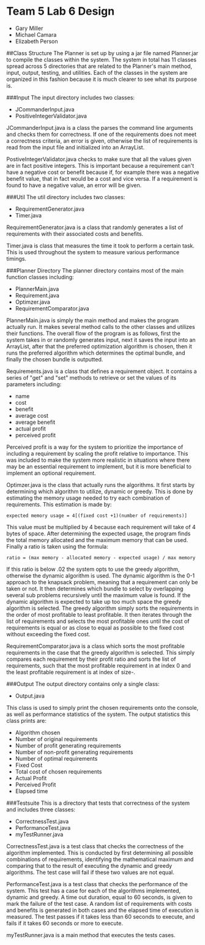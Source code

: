 # Team 5 Lab 6 Design

+ Gary Miller
+ Michael Camara
+ Elizabeth Person

##Class Structure
The Planner is set up by using a jar file named Planner.jar to compile the classes within the system. The system in total has 11 classes spread across 5 directories that are related to the Planner's main method, input, output, testing, and utilities. Each of the classes in the system are organized in this fashion because it is much clearer to see what its purpose is.

###Input
The input directory includes two classes:

+ JCommanderInput.java
+ PositiveIntegerValidator.java

JCommanderInput.java is a class the parses the command line arguments and checks them for correctness. If one of the requirements does not meet a correctness criteria, an error is given, otherwise the list of requirements is read from the input file and initialized into an ArrayList.

PostiveIntegerValidator.java checks to make sure that all the values given are in fact positive integers. This is important because a requirement can't have a negative cost or benefit because if, for example there was a negative benefit value, that in fact would be a cost and vice versa. If a requirement is found to have a negative value, an error will be given.

###Util
The util directory includes two classes:

+ RequirementGenerator.java
+ Timer.java

RequirementGenerator.java is a class that randomly generates a list of requirements with their associated costs and benefits.

Timer.java is class that measures the time it took to perform a certain task. This is used throughout the system to measure various performance timings.

###Planner Directory
The planner directory contains most of the main function classes including:

+ PlannerMain.java
+ Requirement.java
+ Optimzer.java
+ RequirementComparator.java

PlannerMain.java is simply the main method and makes the program actually run. It makes several method calls to the other classes and utilizes their functions. The overall flow of the program is as follows, first the system takes in or randomly generates input, next it saves the input into an ArrayList, after that the preferred optimization algorithm is chosen, then it runs the preferred algorithm which determines the optimal bundle, and finally the chosen bundle is outputted. 

Requirements.java is a class that defines a requirement object. It contains a series of "get" and "set" methods to retrieve or set the values of its parameters including:

+ name
+ cost
+ benefit
+ average cost
+ average benefit
+ actual profit
+ perceived profit

Perceived profit is a way for the system to prioritize the importance of including a requirement by scaling the profit relative to importance. This was included to make the system more realistic in situations where there may be an essential requirement to implement, but it is more beneficial to implement an optional requirement.

Optimzer.java is the class that actually runs the algorithms. It first starts by determining which algorithm to utilize, dynamic or greedy. This is done by estimating the memory usage needed to try each combination of requirements. This estimation is made by:

	expected memory usage = 4[(fixed cost +1)(number of requirements)]

This value must be multiplied by 4 because each requirement will take of 4 bytes of space. After determining the expected usage, the program finds the total memory allocated and the maximum memory that can be used. Finally a ratio is taken using the formula:

	ratio = (max memory - allocated memory - expected usage) / max memory

If this ratio is below .02 the system opts to use the greedy algorithm, otherwise the dynamic algorithm is used. The dynamic algorithm is the 0-1 approach to the knapsack problem, meaning that a requirement can only be taken or not. It then determines which bundle to select by overlapping several sub problems recursively until the maximum value is found. If the dynamic algorithm is expected to take up too much space the greedy algorithm is selected. The greedy algorithm simply sorts the requirements in the order of most profitable to least profitable. It then iterates through the list of requirements and selects the most profitable ones until the cost of requirements is equal or as close to equal as possible to the fixed cost without exceeding the fixed cost.

RequirementComparator.java is a class which sorts the most profitable requirements in the case that the greedy algorithm is selected. This simply compares each requirement by their profit ratio and sorts the list of requirements, such that the most profitable requirement in at index 0 and the least profitable requirement is at index of size-.

###Output
The output directory contains only a single class:

+ Output.java

This class is used to simply print the chosen requirements onto the console, as well as performance statistics of the system. The output statistics this class prints are:

+ Algorithm chosen
+ Number of original requirements
+ Number of profit generating requirements
+ Number of non-profit generating requirements
+ Number of optimal requirements
+ Fixed Cost
+ Total cost of chosen requirements
+ Actual Profit
+ Perceived Profit
+ Elapsed time

###Testsuite
This is a directory that tests that correctness of the system and includes three classes:

+ CorrectnessTest.java
+ PerformanceTest.java
+ myTestRunner.java

CorrectnessTest.java is a test class that checks the correctness of the algorithm implemented. This is conducted by first determining all possible combinations of requirements, identifying the mathematical maximum and comparing that to the result of executing the dynamic and greedy algorithms. The test case will fail if these two values are not equal.

PerformanceTest.java is a test class that checks the performance of the system. This test has a case for each of the algorithms implemented, dynamic and greedy. A time out duration, equal to 60 seconds, is given to mark the failure of the test case. A random list of requirements with costs and benefits is generated in both cases and the elapsed time of execution is measured. The test passes if it takes less than 60 seconds to execute, and fails if it takes 60 seconds or more to execute.

myTestRunner.java is a  main method that executes the tests cases.
